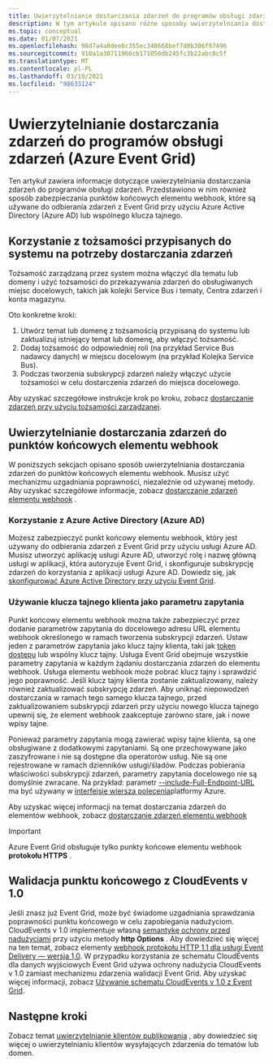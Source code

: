 ```yaml
---
title: Uwierzytelnianie dostarczania zdarzeń do programów obsługi zdarzeń (Azure Event Grid)
description: W tym artykule opisano różne sposoby uwierzytelniania dostarczania do programów obsługi zdarzeń w Azure Event Grid.
ms.topic: conceptual
ms.date: 01/07/2021
ms.openlocfilehash: 98d7a4a0dee6c355ec340668bef7d8b306f97496
ms.sourcegitcommit: 910a1a38711966cb171050db245fc3b22abc8c5f
ms.translationtype: MT
ms.contentlocale: pl-PL
ms.lasthandoff: 03/19/2021
ms.locfileid: "98633124"
---
```

# <a name="authenticate-event-delivery-to-event-handlers-azure-event-grid"></a>Uwierzytelnianie dostarczania zdarzeń do programów obsługi zdarzeń (Azure Event Grid)
Ten artykuł zawiera informacje dotyczące uwierzytelniania dostarczania zdarzeń do programów obsługi zdarzeń. Przedstawiono w nim również sposób zabezpieczania punktów końcowych elementu webhook, które są używane do odbierania zdarzeń z Event Grid przy użyciu Azure Active Directory (Azure AD) lub wspólnego klucza tajnego.

## <a name="use-system-assigned-identities-for-event-delivery"></a>Korzystanie z tożsamości przypisanych do systemu na potrzeby dostarczania zdarzeń
Tożsamość zarządzaną przez system można włączyć dla tematu lub domeny i użyć tożsamości do przekazywania zdarzeń do obsługiwanych miejsc docelowych, takich jak kolejki Service Bus i tematy, Centra zdarzeń i konta magazynu.

Oto konkretne kroki: 

1. Utwórz temat lub domenę z tożsamością przypisaną do systemu lub zaktualizuj istniejący temat lub domenę, aby włączyć tożsamość. 
1. Dodaj tożsamość do odpowiedniej roli (na przykład Service Bus nadawcy danych) w miejscu docelowym (na przykład Kolejka Service Bus).
1. Podczas tworzenia subskrypcji zdarzeń należy włączyć użycie tożsamości w celu dostarczenia zdarzeń do miejsca docelowego. 

Aby uzyskać szczegółowe instrukcje krok po kroku, zobacz [dostarczanie zdarzeń przy użyciu tożsamości zarządzanej](managed-service-identity.md).


## <a name="authenticate-event-delivery-to-webhook-endpoints"></a>Uwierzytelnianie dostarczania zdarzeń do punktów końcowych elementu webhook
W poniższych sekcjach opisano sposób uwierzytelniania dostarczania zdarzeń do punktów końcowych elementu webhook. Musisz użyć mechanizmu uzgadniania poprawności, niezależnie od używanej metody. Aby uzyskać szczegółowe informacje, zobacz [dostarczanie zdarzeń elementu webhook](webhook-event-delivery.md) . 


### <a name="using-azure-active-directory-azure-ad"></a>Korzystanie z Azure Active Directory (Azure AD)
Możesz zabezpieczyć punkt końcowy elementu webhook, który jest używany do odbierania zdarzeń z Event Grid przy użyciu usługi Azure AD. Musisz utworzyć aplikację usługi Azure AD, utworzyć rolę i nazwę główną usługi w aplikacji, która autoryzuje Event Grid, i skonfiguruje subskrypcję zdarzeń do korzystania z aplikacji usługi Azure AD. Dowiedz się, jak [skonfigurować Azure Active Directory przy użyciu Event Grid](secure-webhook-delivery.md).

### <a name="using-client-secret-as-a-query-parameter"></a>Używanie klucza tajnego klienta jako parametru zapytania
Punkt końcowy elementu webhook można także zabezpieczyć przez dodanie parametrów zapytania do docelowego adresu URL elementu webhook określonego w ramach tworzenia subskrypcji zdarzeń. Ustaw jeden z parametrów zapytania jako klucz tajny klienta, taki jak [token dostępu](https://en.wikipedia.org/wiki/Access_token) lub wspólny klucz tajny. Usługa Event Grid obejmuje wszystkie parametry zapytania w każdym żądaniu dostarczania zdarzeń do elementu webhook. Usługa elementu webhook może pobrać klucz tajny i sprawdzić jego poprawność. Jeśli klucz tajny klienta zostanie zaktualizowany, należy również zaktualizować subskrypcję zdarzeń. Aby uniknąć niepowodzeń dostarczania w ramach tego samego klucza tajnego, przed zaktualizowaniem subskrypcji zdarzeń przy użyciu nowego klucza tajnego upewnij się, że element webhook zaakceptuje zarówno stare, jak i nowe wpisy tajne. 

Ponieważ parametry zapytania mogą zawierać wpisy tajne klienta, są one obsługiwane z dodatkowymi zapytaniami. Są one przechowywane jako zaszyfrowane i nie są dostępne dla operatorów usług. Nie są one rejestrowane w ramach dzienników usługi/śladów. Podczas pobierania właściwości subskrypcji zdarzeń, parametry zapytania docelowego nie są domyślnie zwracane. Na przykład: parametr [--include-Full-Endpoint-URL](/cli/azure/eventgrid/event-subscription#az-eventgrid-event-subscription-show) ma być używany w [interfejsie wiersza polecenia](/cli/azure)platformy Azure.

Aby uzyskać więcej informacji na temat dostarczania zdarzeń do elementów webhook, zobacz [dostarczanie zdarzeń elementu webhook](webhook-event-delivery.md)

> [!IMPORTANT]
Azure Event Grid obsługuje tylko punkty końcowe elementu webhook **protokołu HTTPS** . 

## <a name="endpoint-validation-with-cloudevents-v10"></a>Walidacja punktu końcowego z CloudEvents v 1.0
Jeśli znasz już Event Grid, może być świadome uzgadniania sprawdzania poprawności punktu końcowego w celu zapobiegania nadużyciom. CloudEvents v 1.0 implementuje własną [semantykę ochrony przed nadużyciami](webhook-event-delivery.md) przy użyciu metody **http Options** . Aby dowiedzieć się więcej na ten temat, zobacz elementy [webhook protokołu HTTP 1,1 dla usługi Event Delivery — wersja 1,0](https://github.com/cloudevents/spec/blob/v1.0/http-webhook.md#4-abuse-protection). W przypadku korzystania ze schematu CloudEvents dla danych wyjściowych Event Grid używa ochrony nadużycia CloudEvents v 1.0 zamiast mechanizmu zdarzenia walidacji Event Grid. Aby uzyskać więcej informacji, zobacz [Używanie schematu CloudEvents v 1.0 z Event Grid](cloudevents-schema.md). 


## <a name="next-steps"></a>Następne kroki
Zobacz temat [uwierzytelnianie klientów publikowania](security-authenticate-publishing-clients.md) , aby dowiedzieć się więcej o uwierzytelnianiu klientów wysyłających zdarzenia do tematów lub domen. 
